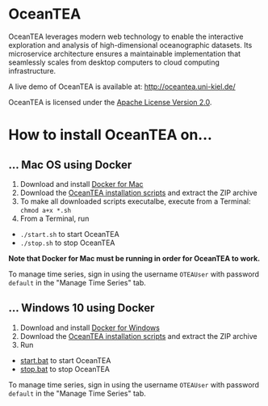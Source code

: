 # OceanTEA

OceanTEA leverages modern web technology to enable the interactive exploration and analysis of high-dimensional oceanographic datasets. Its microservice architecture ensures a maintainable implementation that seamlessly scales from desktop computers to cloud computing infrastructure. 

A live demo of OceanTEA is available at: <http://oceantea.uni-kiel.de/>

OceanTEA is licensed under the [Apache License Version 2.0](https://www.apache.org/licenses/LICENSE-2.0).

# How to install OceanTEA on...

## ... Mac OS using Docker

1. Download and install [Docker for Mac](https://docs.docker.com/docker-for-mac/)
2. Download the [OceanTEA installation scripts](https://github.com/a-johanson/oceantea/raw/master/scripts/oceantea_docker_mac.zip) and extract the ZIP archive
3. To make all downloaded scripts executalbe, execute from a Terminal: `chmod a+x *.sh`
4. From a Terminal, run
  * `./start.sh` to start OceanTEA
  * `./stop.sh` to stop OceanTEA

**Note that Docker for Mac must be running in order for OceanTEA to work.**

To manage time series, sign in using the username `OTEAUser` with password `default` in the "Manage Time Series" tab.

## ... Windows 10 using Docker

1. Download and install [Docker for Windows](https://docs.docker.com/docker-for-windows/)
2. Download the [OceanTEA installation scripts](https://github.com/a-johanson/oceantea/raw/master/scripts/oceantea_docker_windows.zip) and extract the ZIP archive
3. Run
  * [start.bat](https://github.com/a-johanson/oceantea-build/blob/master/docker/windows/start.bat) to start OceanTEA
  * [stop.bat](https://github.com/a-johanson/oceantea-build/blob/master/docker/windows/stop.bat) to stop OceanTEA

To manage time series, sign in using the username `OTEAUser` with password `default` in the "Manage Time Series" tab.
